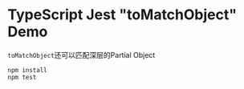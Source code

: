 TypeScript Jest "toMatchObject" Demo
===========================

`toMatchObject`还可以匹配深层的Partial Object

```
npm install
npm test
```

